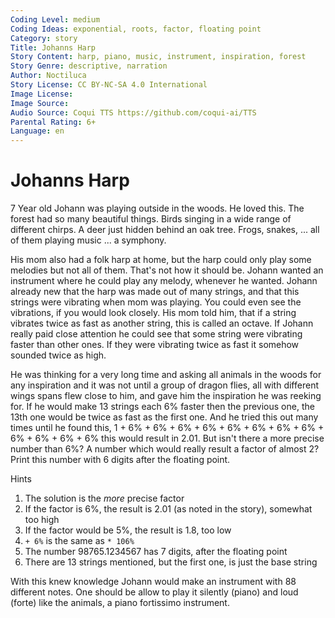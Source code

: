 ```yaml
---
Coding Level: medium
Coding Ideas: exponential, roots, factor, floating point
Category: story
Title: Johanns Harp
Story Content: harp, piano, music, instrument, inspiration, forest
Story Genre: descriptive, narration
Author: Noctiluca
Story License: CC BY-NC-SA 4.0 International
Image License:
Image Source:
Audio Source: Coqui TTS https://github.com/coqui-ai/TTS
Parental Rating: 6+
Language: en
---
```


# Johanns Harp

7 Year old Johann was playing outside in the woods. He loved this. The forest
had so many beautiful things. Birds singing in a wide range of different chirps.
A deer just hidden behind an oak tree. Frogs, snakes,  ... all of them playing
music ... a symphony.

His mom also had a folk harp at home, but the harp could only play some melodies
but not all of them. That's not how it should be. Johann wanted an instrument
where he could play any melody, whenever he wanted. Johann already new that the
harp was made out of many strings, and that this strings were vibrating when mom
was playing. You could even see the vibrations, if you would look closely. His
mom told him, that if a string vibrates twice as fast as another string, this is
called an octave. If Johann really paid close attention he could see that some
string were vibrating faster than other ones. If they were vibrating twice as
fast it somehow sounded twice as high.

He was thinking for a very long time and asking all animals in the woods for any
inspiration and it was not until a group of dragon flies, all with different
wings spans flew close to him, and gave him the inspiration he was reeking for.
If he would make 13 strings each 6% faster then the previous one, the 13th one
would be twice as fast as the first one. And he tried this out many times until
he found this, 1 + 6% + 6% + 6% + 6% + 6% + 6% + 6% + 6% + 6% + 6% + 6% + 6%
this would result in 2.01. But isn't there a more precise number than 6%? A
number which would really result a factor of almost 2? Print this number with 6
digits after the floating point.

<div data-solution="1.059463"></div>

Hints

1. The solution is the *more* precise factor
2. If the factor is 6%, the result is 2.01 (as noted in the story), somewhat too high
3. If the factor would be 5%, the result is 1.8, too low
4. `+ 6%` is the same as `* 106%`
5. The number 98765.1234567 has 7 digits, after the floating point
6. There are 13 strings mentioned, but the first one, is just the base string

With this knew knowledge Johann would make an instrument with 88 different
notes. One should be allow to play it silently (piano) and loud (forte) like the
animals, a piano fortissimo instrument.

